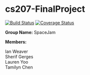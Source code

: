 # cs207-FinalProject
[![Build Status](https://travis-ci.org/cs207-SpaceJam/cs207-FinalProject.svg?branch=master)](https://travis-ci.org/cs207-SpaceJam/cs207-FinalProject)
[![Coverage Status](https://coveralls.io/repos/github/cs207-SpaceJam/cs207-FinalProject/badge.svg?branch=master)](https://coveralls.io/github/cs207-SpaceJam/cs207-FinalProject?branch=master)

**Group Name:** SpaceJam

**Members:**

Ian Weaver<br>
Sherif Gerges<br>
Lauren Yoo<br>
Tamilyn Chen
